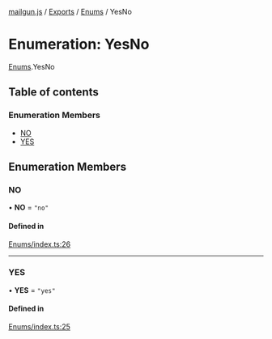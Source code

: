 [mailgun.js](../README.md) / [Exports](../modules.md) / [Enums](../modules/Enums.md) / YesNo

# Enumeration: YesNo

[Enums](../modules/Enums.md).YesNo

## Table of contents

### Enumeration Members

- [NO](Enums.YesNo.md#no)
- [YES](Enums.YesNo.md#yes)

## Enumeration Members

### NO

• **NO** = ``"no"``

#### Defined in

[Enums/index.ts:26](https://github.com/mailgun/mailgun.js/blob/baf58b4/lib/Enums/index.ts#L26)

___

### YES

• **YES** = ``"yes"``

#### Defined in

[Enums/index.ts:25](https://github.com/mailgun/mailgun.js/blob/baf58b4/lib/Enums/index.ts#L25)
